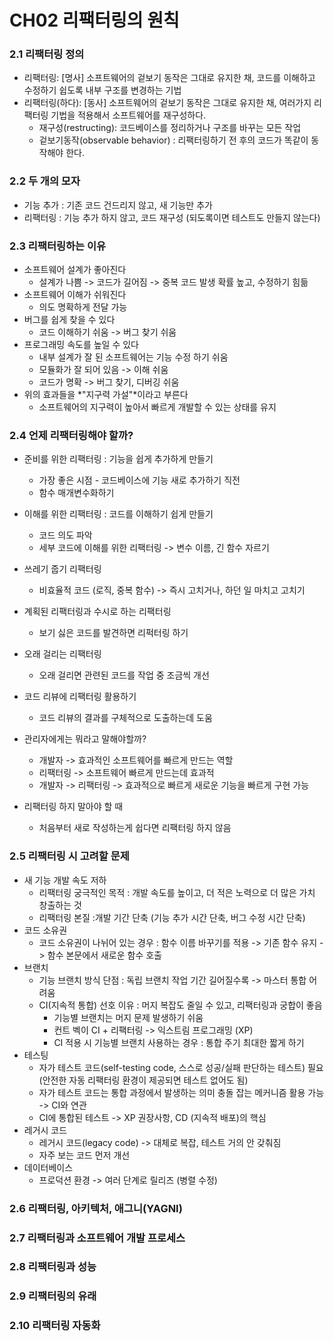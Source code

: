 # CH02 리팩터링의 원칙

### 2.1 리팩터링 정의

- 리팩터링: [명사] 소프트웨어의 겉보기 동작은 그대로 유지한 채, 코드를 이해하고 수정하기 쉽도록 내부 구조를 변경하는 기법
- 리팩터링(하다): [동사] 소프트웨어의 겉보기 동작은 그대로 유지한 채, 여러가지 리팩터링 기법을 적용해서 소프트웨어를 재구성하다.
  - 재구성(restructing): 코드베이스를 정리하거나 구조를 바꾸는 모든 작업
  - 겉보기동작(observable behavior) : 리팩터링하기 전 후의 코드가 똑같이 동작해야 한다.



### 2.2 두 개의 모자

- 기능 추가 : 기존 코드 건드리지 않고, 새 기능만 추가
- 리팩터링 : 기능 추가 하지 않고, 코드 재구성 (되도록이면 테스트도 만들지 않는다)



### 2.3 리팩터링하는 이유

- 소프트웨어 설계가 좋아진다
  - 설계가 나쁨 -> 코드가 길어짐 -> 중복 코드 발생 확률 높고, 수정하기 힘듦
- 소프트웨어 이해가 쉬워진다
  - 의도 명확하게 전달 가능
- 버그를 쉽게 찾을 수 있다
  - 코드 이해하기 쉬움 -> 버그 찾기 쉬움
- 프로그래밍 속도를 높일 수 있다
  - 내부 설계가 잘 된 소프트웨어는 기능 수정 하기 쉬움
  - 모듈화가 잘 되어 있음 -> 이해 쉬움
  - 코드가 명확 -> 버그 찾기, 디버깅 쉬움
- 위의 효과들을 *"지구력 가설"*이라고 부른다 
  - 소프트웨어의 지구력이 높아서 빠르게 개발할 수 있는 상태를 유지



### 2.4 언제 리팩터링해야 할까?

- 준비를 위한 리팩터링 : 기능을 쉽게 추가하게 만들기

  - 가장 좋은 시점 - 코드베이스에 기능 새로 추가하기 직전
  - 함수 매개변수화하기

- 이해를 위한 리팩터링 : 코드를 이해하기 쉽게 만들기

  - 코드 의도 파악
  - 세부 코드에 이해를 위한 리팩터링 -> 변수 이름, 긴 함수 자르기

- 쓰레기 줍기 리팩터링

  - 비효율적 코드 (로직, 중복 함수) -> 즉시 고치거나, 하던 일 마치고 고치기

- 계획된 리팩터링과 수시로 하는 리팩터링

  - 보기 싫은 코드를 발견하면 리퍽터링 하기 

- 오래 걸리는 리팩터링

  - 오래 걸리면 관련된 코드를 작업 중 조금씩 개선

- 코드 리뷰에 리팩터링 활용하기

  - 코드 리뷰의 결과를 구체적으로 도출하는데 도움

- 관리자에게는 뭐라고 말해야할까?

  - 개발자 -> 효과적인 소프트웨어를 빠르게 만드는 역할
  - 리팩터링 -> 소프트웨어 빠르게 만드는데 효과적
  - 개발자 -> 리팩터링 -> 효과적으로 빠르게 새로운 기능을 빠르게 구현 가능  

- 리팩터링 하지 말아야 할 때 

  - 처음부터 새로 작성하는게 쉽다면 리팩터링 하지 않음

  

### 2.5 리팩터링 시 고려할 문제

- 새 기능 개발 속도 저하
  - 리팩터링 궁극적인 목적 : 개발 속도를 높이고, 더 적은 노력으로 더 많은 가치 창출하는 것
  - 리팩터링 본질 :개발 기간 단축 (기능 추가 시간 단축, 버그 수정 시간 단축)
- 코드 소유권
  - 코드 소유권이 나뉘어 있는 경우 : 함수 이름 바꾸기를 적용 -> 기존 함수 유지 -> 함수 본문에서 새로운 함수 호출
- 브랜치
  - 기능 브랜치 방식 단점 : 독립 브랜치 작업 기간 길어질수록 -> 마스터 통합 어려움
  - CI(지속적 통합) 선호 이유 : 머지 복잡도 줄일 수 있고, 리팩터링과 궁합이 좋음
    - 기능별 브랜치는 머지 문제 발생하기 쉬움
    - 컨트 벡이 CI + 리팩터링 -> 익스트림 프로그래밍 (XP)
    - CI 적용 시 기능별 브랜치 사용하는 경우 : 통합 주기 최대한 짧게 하기
- 테스팅
  - 자가 테스트 코드(self-testing code, 스스로 성공/실패 판단하는 테스트) 필요 (안전한 자동 리팩터링 환경이 제공되면 테스트 없어도 됨)
  - 자가 테스트 코드는 통합 과정에서 발생하는 의미 충돌 잡는 메커니즘 활용 가능 -> CI와 연관
  - CI에 통합된 테스트 -> XP 권장사항, CD (지속적 배포)의 핵심
- 레거시 코드
  - 레거시 코드(legacy code) -> 대체로 복잡, 테스트 거의 안 갖춰짐
  - 자주 보는 코드 먼저 개선
- 데이터베이스
  - 프로덕션 환경 -> 여러 단계로 릴리즈 (병렬 수정)

### 2.6 리팩터링, 아키텍처, 애그니(YAGNI)



### 2.7 리팩터링과 소프트웨어 개발 프로세스



### 2.8 리팩터링과 성능



### 2.9 리팩터링의 유래



### 2.10 리팩터링 자동화
















